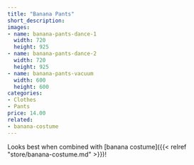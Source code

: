 ```yaml
---
title: "Banana Pants"
short_description: 
images:
- name: banana-pants-dance-1
  width: 720
  height: 925
- name: banana-pants-dance-2
  width: 720
  height: 925
- name: banana-pants-vacuum
  width: 600
  height: 600
categories:
- Clothes
- Pants
price: 14.00
related:
- banana-costume
---
```


Looks best when combined with [banana costume]({{< relref "store/banana-costume.md" >}})!
